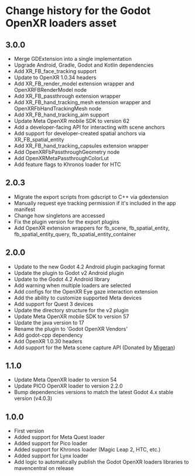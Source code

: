 # Change history for the Godot OpenXR loaders asset

## 3.0.0
- Merge GDExtension into a single implementation
- Upgrade Android, Gradle, Godot and Kotlin dependencies
- Add XR_FB_face_tracking support
- Update to OpenXR 1.0.34 headers
- Add XR_FB_render_model extension wrapper and OpenXRFBRenderModel node
- Add XR_FB_passthrough extension wrapper
- Add XR_FB_hand_tracking_mesh extension wrapper and OpenXRFbHandTrackingMesh node
- Add XR_FB_hand_tracking_aim support
- Update Meta OpenXR mobile SDK to version 62
- Add a developer-facing API for interacting with scene anchors
- Add support for developer-created spatial anchors via XR_FB_spatial_entity
- Add XR_FB_hand_tracking_capsules extension wrapper
- Add OpenXRFbPassthroughGeometry node
- Add OpenXRMetaPassthroughColorLut
- Add feature flags to Khronos loader for HTC

## 2.0.3
- Migrate the export scripts from gdscript to C++ via gdextension
- Manually request eye tracking permission if it's included in the app manifest
- Change how singletons are accessed
- Fix the plugin version for the export plugins
- Add OpenXR extension wrappers for fb_scene, fb_spatial_entity, fb_spatial_entity_query, fb_spatial_entity_container

## 2.0.0
- Update to the new Godot 4.2 Android plugin packaging format
- Update the plugin to Godot v2 Android plugin
- Update to the Godot 4.2 Android library
- Add warning when multiple loaders are selected
- Add configs for the OpenXR Eye gaze interaction extension
- Add the ability to customize supported Meta devices
- Add support for Quest 3 devices
- Update the directory structure for the v2 plugin
- Update Meta OpenXR mobile SDK to version 57
- Update the java version to 17
- Rename the plugin to 'Godot OpenXR Vendors'
- Add godot-cpp dependency
- Add OpenXR 1.0.30 headers
- Add support for the Meta scene capture API (Donated by [Migeran](https://migeran.com))

## 1.1.0
- Update Meta OpenXR loader to version 54
- Update PICO OpenXR loader to version 2.2.0
- Bump dependencies versions to match the latest Godot 4.x stable version (v4.0.3)

## 1.0.0
- First version
- Added support for Meta Quest loader
- Added support for Pico loader
- Added support for Khronos loader (Magic Leap 2, HTC, etc.)
- Added support for Lynx loader
- Add logic to automatically publish the Godot OpenXR loaders libraries to mavencentral on release
